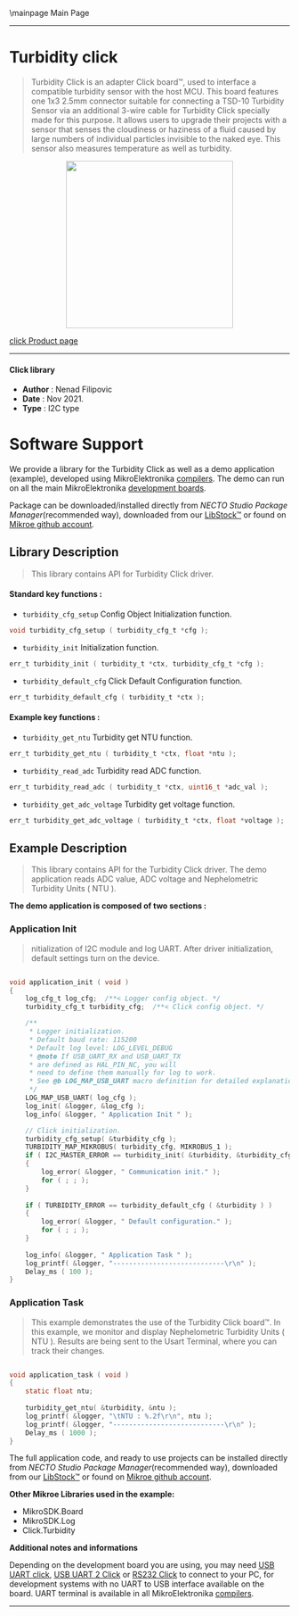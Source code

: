 \mainpage Main Page

---
# Turbidity click

> Turbidity Click is an adapter Click board™, used to interface a compatible turbidity sensor with the host MCU. This board features one 1x3 2.5mm connector suitable for connecting a TSD-10 Turbidity Sensor via an additional 3-wire cable for Turbidity Click specially made for this purpose. It allows users to upgrade their projects with a sensor that senses the cloudiness or haziness of a fluid caused by large numbers of individual particles invisible to the naked eye. This sensor also measures temperature as well as turbidity.

<p align="center">
  <img src="https://download.mikroe.com/images/click_for_ide/turbidity_click.png" height=300px>
</p>

[click Product page](https://www.mikroe.com/turbidity-click)

---


#### Click library

- **Author**        : Nenad Filipovic
- **Date**          : Nov 2021.
- **Type**          : I2C type


# Software Support

We provide a library for the Turbidity Click
as well as a demo application (example), developed using MikroElektronika
[compilers](https://www.mikroe.com/necto-studio).
The demo can run on all the main MikroElektronika [development boards](https://www.mikroe.com/development-boards).

Package can be downloaded/installed directly from *NECTO Studio Package Manager*(recommended way), downloaded from our [LibStock&trade;](https://libstock.mikroe.com) or found on [Mikroe github account](https://github.com/MikroElektronika/mikrosdk_click_v2/tree/master/clicks).

## Library Description

> This library contains API for Turbidity Click driver.

#### Standard key functions :

- `turbidity_cfg_setup` Config Object Initialization function.
```c
void turbidity_cfg_setup ( turbidity_cfg_t *cfg );
```

- `turbidity_init` Initialization function.
```c
err_t turbidity_init ( turbidity_t *ctx, turbidity_cfg_t *cfg );
```

- `turbidity_default_cfg` Click Default Configuration function.
```c
err_t turbidity_default_cfg ( turbidity_t *ctx );
```

#### Example key functions :

- `turbidity_get_ntu` Turbidity get NTU function.
```c
err_t turbidity_get_ntu ( turbidity_t *ctx, float *ntu );
```

- `turbidity_read_adc` Turbidity read ADC function.
```c
err_t turbidity_read_adc ( turbidity_t *ctx, uint16_t *adc_val );
```

- `turbidity_get_adc_voltage` Turbidity get voltage function.
```c
err_t turbidity_get_adc_voltage ( turbidity_t *ctx, float *voltage );
```

## Example Description

> This library contains API for the Turbidity Click driver.
> The demo application reads ADC value, ADC voltage and 
> Nephelometric Turbidity Units ( NTU ).

**The demo application is composed of two sections :**

### Application Init

> nitialization of I2C module and log UART.
> After driver initialization, default settings turn on the device.

```c

void application_init ( void ) 
{
    log_cfg_t log_cfg;  /**< Logger config object. */
    turbidity_cfg_t turbidity_cfg;  /**< Click config object. */

    /** 
     * Logger initialization.
     * Default baud rate: 115200
     * Default log level: LOG_LEVEL_DEBUG
     * @note If USB_UART_RX and USB_UART_TX 
     * are defined as HAL_PIN_NC, you will 
     * need to define them manually for log to work. 
     * See @b LOG_MAP_USB_UART macro definition for detailed explanation.
     */
    LOG_MAP_USB_UART( log_cfg );
    log_init( &logger, &log_cfg );
    log_info( &logger, " Application Init " );

    // Click initialization.
    turbidity_cfg_setup( &turbidity_cfg );
    TURBIDITY_MAP_MIKROBUS( turbidity_cfg, MIKROBUS_1 );
    if ( I2C_MASTER_ERROR == turbidity_init( &turbidity, &turbidity_cfg ) ) 
    {
        log_error( &logger, " Communication init." );
        for ( ; ; );
    }
    
    if ( TURBIDITY_ERROR == turbidity_default_cfg ( &turbidity ) )
    {
        log_error( &logger, " Default configuration." );
        for ( ; ; );
    }
    
    log_info( &logger, " Application Task " );
    log_printf( &logger, "----------------------------\r\n" );
    Delay_ms ( 100 );
}

```

### Application Task

> This example demonstrates the use of the Turbidity Click board™.
> In this example, we monitor and display Nephelometric Turbidity Units ( NTU ).
> Results are being sent to the Usart Terminal, where you can track their changes.

```c

void application_task ( void ) 
{
    static float ntu;
    
    turbidity_get_ntu( &turbidity, &ntu );
    log_printf( &logger, "\tNTU : %.2f\r\n", ntu );
    log_printf( &logger, "----------------------------\r\n" );
    Delay_ms ( 1000 );
}

```

The full application code, and ready to use projects can be installed directly from *NECTO Studio Package Manager*(recommended way), downloaded from our [LibStock&trade;](https://libstock.mikroe.com) or found on [Mikroe github account](https://github.com/MikroElektronika/mikrosdk_click_v2/tree/master/clicks).

**Other Mikroe Libraries used in the example:**

- MikroSDK.Board
- MikroSDK.Log
- Click.Turbidity

**Additional notes and informations**

Depending on the development board you are using, you may need
[USB UART click](https://www.mikroe.com/usb-uart-click),
[USB UART 2 Click](https://www.mikroe.com/usb-uart-2-click) or
[RS232 Click](https://www.mikroe.com/rs232-click) to connect to your PC, for
development systems with no UART to USB interface available on the board. UART
terminal is available in all MikroElektronika
[compilers](https://shop.mikroe.com/compilers).

---
